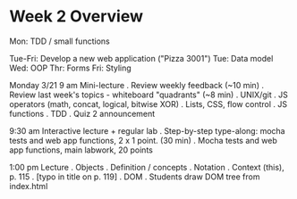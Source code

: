 # Week 2 Overview

Mon: TDD / small functions

Tue-Fri: Develop a new web application ("Pizza 3001")
  Tue: Data model
  Wed: OOP
  Thr: Forms
  Fri: Styling

Monday 3/21
9 am Mini-lecture
  . Review weekly feedback (~10 min)
  . Review last week's topics - whiteboard "quadrants" (~8 min)
    . UNIX/git
    . JS operators (math, concat, logical, bitwise XOR)
    . Lists, CSS, flow control
    . JS functions
    . TDD
  . Quiz 2 announcement

9:30 am Interactive lecture + regular lab
  . Step-by-step type-along: mocha tests and web app functions, 2 x 1 point. (30 min)
  . Mocha tests and web app functions, main labwork, 20 points

1:00 pm Lecture
  . Objects
    . Definition / concepts
    . Notation
    . Context (this), p. 115
    . [typo in title on p. 119]
  . DOM
    . Students draw DOM tree from index.html
